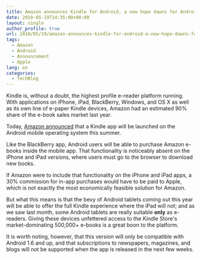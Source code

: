 ```yaml
---
title: Amazon announces Kindle for Android, a new hope dawns for Android tablets against the iPad
date: 2010-05-19T14:35:00+00:00
layout: single
author_profile: true
url: 2010/05/19/amazon-announces-kindle-for-android-a-new-hope-dawns-for-android-tablets-against-the-ipad/
tags:
  - Amazon
  - Android
  - Announcement
  - Apple
lang: en
categories: 
  - TechBlog
---
```

Kindle is, without a doubt, the highest profile e-reader platform running. With applications on iPhone, iPad, BlackBerry, Windows, and OS X as well as its own line of e-paper Kindle devices, Amazon had an estimated 90% share of the e-book sales market last year. 

Today, [Amazon announced](http://phx.corporate-ir.net/phoenix.zhtml?c=176060&p=irol-newsArticle&ID=1428091&highlight=) that a Kindle app will be launched on the Android mobile operating system this summer. 

Like the BlackBerry app, Android users will be able to purchase Amazon e-books inside the mobile app. That functionality is noticeably absent on the iPhone and iPad versions, where users must go to the browser to download new books. 

If Amazon were to include that functionality on the iPhone and iPad apps, a 30% commission for in-app purchases would have to be paid to Apple, which is not exactly the most economically feasible solution for Amazon. 

But what this means is that the bevy of Android tablets coming out this year will be able to offer the full Kindle experience where the iPad will not; and as we saw last month, some Android tablets are really suitable **only** as e-readers. Giving these devices unfettered access to the Kindle Store's market-dominating 500,000+ e-books is a great boon to the platform. 

It is worth noting, however, that this version will only be compatible with Android 1.6 and up, and that subscriptions to newspapers, magazines, and blogs will not be supported when the app is released in the next few weeks.